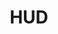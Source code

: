 ---
# This topic lives at
# https://digital.gov/topics/hud

# Topic Title
title: "HUD"

# description — keep it short and clear
# summary: ""

# Weight
weight: 1

# For more information on managing topics,
# see https://github.com/GSA/digitalgov.gov/wiki/topics
---